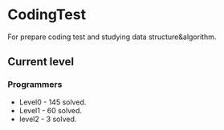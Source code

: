 # CodingTest

For prepare coding test and studying data structure&algorithm.

## Current level

### Programmers

- Level0 - 145 solved.
- Level1 - 60 solved.
- level2 - 3 solved.
